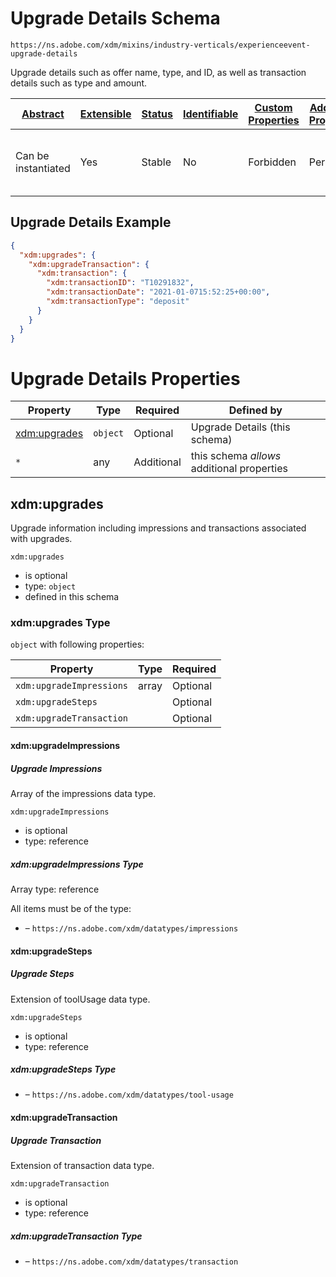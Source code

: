 
# Upgrade Details Schema

```
https://ns.adobe.com/xdm/mixins/industry-verticals/experienceevent-upgrade-details
```

Upgrade details such as offer name, type, and ID, as well as transaction details such as type and amount.

| [Abstract](../../../../abstract.md) | [Extensible](../../../../extensions.md) | [Status](../../../../status.md) | [Identifiable](../../../../id.md) | [Custom Properties](../../../../extensions.md) | [Additional Properties](../../../../extensions.md) | Defined In |
|-------------------------------------|-----------------------------------------|---------------------------------|-----------------------------------|------------------------------------------------|----------------------------------------------------|------------|
| Can be instantiated | Yes | Stable | No | Forbidden | Permitted | [mixins/experience-event/industry-verticals/experienceevent-upgrade-details.schema.json](mixins/experience-event/industry-verticals/experienceevent-upgrade-details.schema.json) |

## Upgrade Details Example
```json
{
  "xdm:upgrades": {
    "xdm:upgradeTransaction": {
      "xdm:transaction": {
        "xdm:transactionID": "T10291832",
        "xdm:transactionDate": "2021-01-0715:52:25+00:00",
        "xdm:transactionType": "deposit"
      }
    }
  }
}
```

# Upgrade Details Properties

| Property | Type | Required | Defined by |
|----------|------|----------|------------|
| [xdm:upgrades](#xdmupgrades) | `object` | Optional | Upgrade Details (this schema) |
| `*` | any | Additional | this schema *allows* additional properties |

## xdm:upgrades

Upgrade information including impressions and transactions associated with upgrades.

`xdm:upgrades`
* is optional
* type: `object`
* defined in this schema

### xdm:upgrades Type


`object` with following properties:


| Property | Type | Required |
|----------|------|----------|
| `xdm:upgradeImpressions`| array | Optional |
| `xdm:upgradeSteps`|  | Optional |
| `xdm:upgradeTransaction`|  | Optional |



#### xdm:upgradeImpressions
##### Upgrade Impressions

Array of the impressions data type.

`xdm:upgradeImpressions`
* is optional
* type: reference


##### xdm:upgradeImpressions Type


Array type: reference

All items must be of the type:
* []() – `https://ns.adobe.com/xdm/datatypes/impressions`










#### xdm:upgradeSteps
##### Upgrade Steps

Extension of toolUsage data type.

`xdm:upgradeSteps`
* is optional
* type: reference

##### xdm:upgradeSteps Type


* []() – `https://ns.adobe.com/xdm/datatypes/tool-usage`







#### xdm:upgradeTransaction
##### Upgrade Transaction

Extension of transaction data type.

`xdm:upgradeTransaction`
* is optional
* type: reference

##### xdm:upgradeTransaction Type


* []() – `https://ns.adobe.com/xdm/datatypes/transaction`









